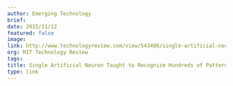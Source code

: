 ```yaml
---
author: Emerging Technology
brief:
date: 2015/11/12
featured: false
image:
link: http://www.technologyreview.com/view/543486/single-artificial-neuron-taught-to-recognize-hundreds-of-patterns/
org: MIT Technology Review
tags:
title: Single Artificial Neuron Taught to Recognize Hundreds of Patterns
type: link
---
```

